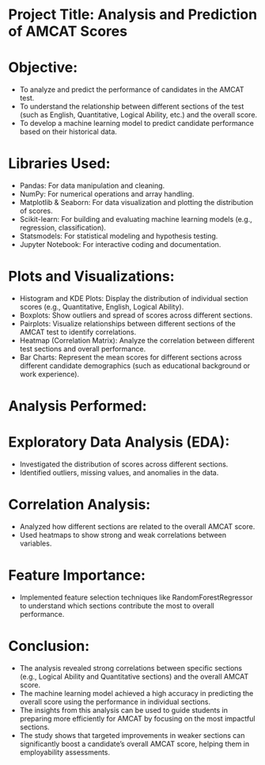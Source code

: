 # Project Title: Analysis and Prediction of AMCAT Scores
# Objective:
+ To analyze and predict the performance of candidates in the AMCAT test.
+ To understand the relationship between different sections of the test (such as English, Quantitative, Logical Ability, etc.) and the overall score.
+ To develop a machine learning model to predict candidate performance based on their historical data.
# Libraries Used:
+ Pandas: For data manipulation and cleaning.
+ NumPy: For numerical operations and array handling.
+ Matplotlib & Seaborn: For data visualization and plotting the distribution of scores.
+ Scikit-learn: For building and evaluating machine learning models (e.g., regression, classification).
+ Statsmodels: For statistical modeling and hypothesis testing.
+ Jupyter Notebook: For interactive coding and documentation.
# Plots and Visualizations:
+ Histogram and KDE Plots: Display the distribution of individual section scores (e.g., Quantitative, English, Logical Ability).
+ Boxplots: Show outliers and spread of scores across different sections.
+ Pairplots: Visualize relationships between different sections of the AMCAT test to identify correlations.
+ Heatmap (Correlation Matrix): Analyze the correlation between different test sections and overall performance.
+ Bar Charts: Represent the mean scores for different sections across different candidate demographics (such as educational background or work experience).
# Analysis Performed:
# Exploratory Data Analysis (EDA):
+ Investigated the distribution of scores across different sections.
+ Identified outliers, missing values, and anomalies in the data.
# Correlation Analysis:
+ Analyzed how different sections are related to the overall AMCAT score.
+ Used heatmaps to show strong and weak correlations between variables.
# Feature Importance:
+ Implemented feature selection techniques like RandomForestRegressor to understand which sections contribute the most to overall performance.
# Conclusion:
+ The analysis revealed strong correlations between specific sections (e.g., Logical Ability and Quantitative sections) and the overall AMCAT score.
+ The machine learning model achieved a high accuracy in predicting the overall score using the performance in individual sections.
+ The insights from this analysis can be used to guide students in preparing more efficiently for AMCAT by focusing on the most impactful sections.
+ The study shows that targeted improvements in weaker sections can significantly boost a candidate’s overall AMCAT score, helping them in employability assessments.
